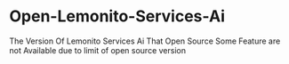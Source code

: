 # Open-Lemonito-Services-Ai
The Version Of Lemonito Services Ai That Open Source Some Feature are not Available due to limit of open source version
